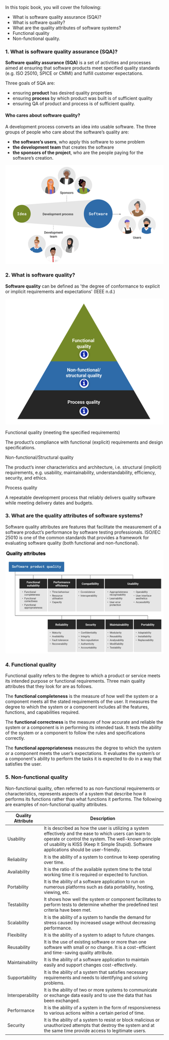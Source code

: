 In this topic book, you will cover the following:

- What is software quality assurance (SQA)?
- What is software quality?
- What are the quality attributes of software systems?
- Functional quality
- Non-functional quality.


### 1. What is software quality assurance (SQA)?

**Software quality assurance (SQA)** is a set of activities and processes aimed at ensuring that software products meet specified quality standards (e.g. ISO 25010, SPICE or CMMI) and fulfill customer expectations.

Three goals of SQA are:

- ensuring **product** has desired quality properties
- ensuring **process** by which product was built is of sufficient quality
- ensuring QA of product and process is of sufficient quality.

#### Who cares about software quality?

A development process converts an idea into usable software. The three groups of people who care about the software’s quality are:

- **the software’s users**, who apply this software to some problem
- **the development team** that creates the software
- **the sponsors of the project**, who are the people paying for the software’s creation.

![](../public/b7d003816dc4283cade1a8175c77be81.png)

### 2. What is software quality?

**Software quality** can be defined as 'the degree of conformance to explicit or implicit requirements and expectations' (IEEE n.d.)

![](../public/4795d01ea40e6f66b73a067e7fa900b2.png)

Functional quality (meeting the specified requirements)

The product’s compliance with functional (explicit) requirements and design specifications.

Non-functional/Structural quality

The product’s inner characteristics and architecture, i.e. structural (implicit) requirements, e.g. usability, maintainability, understandability, efficiency, security, and ethics.

Process quality

A repeatable development process that reliably delivers quality software while meeting delivery dates and budgets.

### 3. What are the quality attributes of software systems?

Software quality attributes are features that facilitate the measurement of a software product’s performance by software testing professionals. ISO/IEC 25010 is one of the common standards that provides a framework for evaluating software quality (both functional and non-functional).

![](../public/b296a673c430f12679b935835b9aa525.png)
### 4. Functional quality

Functional quality refers to the degree to which a product or service meets its intended purpose or functional requirements. Three main quality attributes that they look for are as follows.

The **functional completeness** is the measure of how well the system or a component meets all the stated requirements of the user. It measures the degree to which the system or a component includes all the features, functions, and capabilities required.

The **functional correctness** is the measure of how accurate and reliable the system or a component is in performing its intended task. It tests the ability of the system or a component to follow the rules and specifications correctly.

The **functional appropriateness** measures the degree to which the system or a component meets the user’s expectations. It evaluates the system’s or a component's ability to perform the tasks it is expected to do in a way that satisfies the user.

### 5. Non-functional quality

Non-functional quality, often referred to as non-functional requirements or characteristics, represents aspects of a system that describe how it performs its functions rather than what functions it performs. The following are examples of non-functional quality attributes.

| Quality Attribute | Description                                                                                                                                                                                                                                                     |
| ----------------- | --------------------------------------------------------------------------------------------------------------------------------------------------------------------------------------------------------------------------------------------------------------- |
| Usability         | It is described as how the user is utilizing a system effectively and the ease to which users can learn to operate or control the system. The well-known principle of usability is KISS (Keep It Simple Stupid). Software applications should be user-friendly. |
| Reliability       | It is the ability of a system to continue to keep operating over time.                                                                                                                                                                                          |
| Availability      | It is the ratio of the available system time to the total working time it is required or expected to function.                                                                                                                                                  |
| Portability       | It is the ability of a software application to run on numerous platforms such as data portability, hosting, viewing, etc.                                                                                                                                       |
| Testability       | It shows how well the system or component facilitates to perform tests to determine whether the predefined test criteria have been met.                                                                                                                         |
| Scalability       | It is the ability of a system to handle the demand for stress caused by increased usage without decreasing performance.                                                                                                                                         |
| Flexibility       | It is the ability of a system to adapt to future changes.                                                                                                                                                                                                       |
| Reusability       | It is the use of existing software or more than one software with small or no change. It is a cost-efficient and time-saving quality attribute.                                                                                                                 |
| Maintainability   | It is the ability of a software application to maintain easily and support changes cost-effectively.                                                                                                                                                            |
| Supportability    | It is the ability of a system that satisfies necessary requirements and needs to identifying and solving problems.                                                                                                                                              |
| Interoperability  | It is the ability of two or more systems to communicate or exchange data easily and to use the data that has been exchanged.                                                                                                                                    |
| Performance       | It is the ability of a system in the form of responsiveness to various actions within a certain period of time.                                                                                                                                                 |
| Security          | It is the ability of a system to resist or block malicious or unauthorized attempts that destroy the system and at the same time provide access to legitimate users.                                                                                            |
